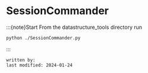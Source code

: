 # SessionCommander

:::{note}Start
From the datastructure_tools directory run
~~~bash
python ./SessionCommander.py
~~~
:::
~~~~
written by: 
last modified: 2024-01-24
~~~~